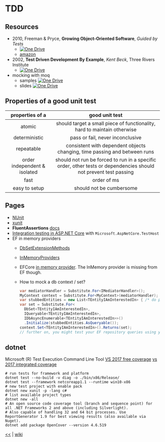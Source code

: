# TDD

## Resources

- 2010, Freeman & Pryce, **Growing Object-Oriented Software**, _Guided by Tests_
  - [![One Drive](https://img.shields.io/badge/One-Drive-blue.svg)](https://1drv.ms/b/s!As0cxZAk26SzjMBnGhtcOwBkCZwT5Q)
  - [amazon](https://www.amazon.com/Growing-Object-Oriented-Software-Guided-Tests/dp/0321503627/ref=pd_sim_14_44?_encoding=UTF8&pd_rd_i=0321503627&pd_rd_r=7T6NVGV6TN7BKEPAGYFA&pd_rd_w=6auH8&pd_rd_wg=Fmfw0&psc=1&refRID=7T6NVGV6TN7BKEPAGYFA)
- 2002, **Test Driven Development By Example**, _Kent Beck_, Three Rivers Institute
  - [![One Drive](https://img.shields.io/badge/One-Drive-blue.svg)](https://1drv.ms/b/s!AnIyfO51kH7NlVZNro7bHgrYuh3a)
- mocking with moq
  - samples [![One Drive](https://img.shields.io/badge/One-Drive-blue.svg)](https://1drv.ms/f/s!AnIyfO51kH7Nk2-MzT3eCed90XDe)
  - slides [![One Drive](https://img.shields.io/badge/One-Drive-blue.svg)](https://1drv.ms/b/s!AnIyfO51kH7Nk26pXdkFOO_LSPV-)

## Properties of a good unit test

| properties of a | good unit test |
|:--:|:---:|
| atomic | should target a small piece of functionality,  hard to maintain otherwise |
| deterministic | pass or fail,  never inconclusive |
| repeatable | consistent with dependent objects changing,  time passing and between runs |
| order independent  & isolated | should not run be forced to run in a specific order, other tests or dependencies should not prevent test passing |
| fast | order of ms |
| easy to setup | should not be cumbersome |

## Pages

- [NUnit](tdd/nunit.md)
- [xunit](tdd/xunit.md)
- **FluentAssertions** [docs](http://fluentassertions.com/documentation.html#basic-assertions)
- [Integration testing in ASP.NET Core](https://docs.microsoft.com/en-us/aspnet/core/testing/integration-testing) with `Microsoft.AspNetCore.TestHost`
- EF in memory providers
  - [DbSetExtensionMethods](https://gist.github.com/illegitimis/5f88a89a90781b2228b42225ff9ebce5)
  - [InMemoryProviders](https://gist.github.com/illegitimis/2e53194506faf6060b7a5ecc7a8400d7)
  - EFCore [in memory provider](https://docs.microsoft.com/en-us/ef/core/miscellaneous/testing/in-memory). The InMemory provider is missing from EF though.
  - How to mock a db context / set?

    ```cs
    var mediatorHandler = Substitute.For<IMediatorHandler>();
    MyContext context = Substitute.For<MyContext>(mediatorHandler);
    var stubbedEntities = new List<TEntityIAmInterestedIn> { /* do populate here */ };
    var set = Substitute.For<
      DbSet<TEntityIAmInterestedIn>,
      IQueryable<TEntityIAmInterestedIn>,
      IDbAsyncEnumerable<TEntityIAmInterestedIn>>()
      .Initialize(stubbedEntities.AsQueryable());
    context.Set<TEntityIAmInterestedIn>().Returns(set);
    // further on, you might test your EF repository queries using your custom configured data stubs.
    ```

## dotnet

Microsoft (R) Test Execution Command Line Tool
[VS 2017 free coverage](https://stackoverflow.com/questions/32369664/visual-studio-has-code-coverage-for-unit-tests)
[vs 2017 integrated coverage](https://msdn.microsoft.com/en-us/library/dd537628.aspx)

```shell
# run tests for framework and platform
dotnet test --no-build -v diag -o ./bin/x86/Release/
dotnet test --framework netcoreapp1.1 --runtime win10-x86
# new test project with enable pack
dotnet new xunit -p -lang c#
# list available project types
dotnet new -all
# An open source code coverage tool (branch and sequence point) for all .NET Frameworks 2 and above (including Silverlight). 
# Also capable of handling 32 and 64 bit processes. Use ReportGenerator 1.9 for best viewing results (also available via Nuget).
dotnet add package OpenCover --version 4.6.519
```

[<<](../README.md) | [wiki](https://github.com/illegitimis/Tutorial/wiki/)
